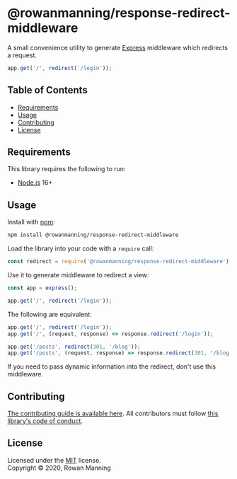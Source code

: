 
# @rowanmanning/response-redirect-middleware

A small convenience utility to generate [Express](https://expressjs.com/) middleware which redirects a request.

```js
app.get('/', redirect('/login'));
```


## Table of Contents

  * [Requirements](#requirements)
  * [Usage](#usage)
  * [Contributing](#contributing)
  * [License](#license)


## Requirements

This library requires the following to run:

  * [Node.js](https://nodejs.org/) 16+


## Usage

Install with [npm](https://www.npmjs.com/):

```sh
npm install @rowanmanning/response-redirect-middleware
```

Load the library into your code with a `require` call:

```js
const redirect = require('@rowanmanning/response-redirect-middleware');
```

Use it to generate middleware to redirect a view:

```js
const app = express();

app.get('/', redirect('/login'));
```

The following are equivalent:

```js
app.get('/', redirect('/login'));
app.get('/', (request, response) => response.redirect('/login'));
```

```js
app.get('/posts', redirect(301, '/blog'));
app.get('/posts', (request, response) => response.redirect(301, '/blog'));
```

If you need to pass dynamic information into the redirect, don't use this middleware.


## Contributing

[The contributing guide is available here](docs/contributing.md). All contributors must follow [this library's code of conduct](docs/code_of_conduct.md).


## License

Licensed under the [MIT](LICENSE) license.<br/>
Copyright &copy; 2020, Rowan Manning
